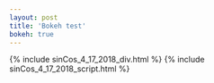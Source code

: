 ```yaml
---
layout: post
title: 'Bokeh test'
bokeh: true
---
```

<html>
<head>
</head>

<body>
<link rel="stylesheet" href="https://cdn.pydata.org/bokeh/release/bokeh-0.12.15.min.css" type="text/css" />
<script type="text/javascript" src="https://cdn.pydata.org/bokeh/release/bokeh-0.12.15.min.js"></script>

{% include sinCos_4_17_2018_div.html  %}
{% include sinCos_4_17_2018_script.html  %}
</body>

</html>
